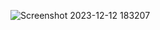 ![Screenshot 2023-12-12 183207](https://github.com/Dhrumit2003/Square_Root_Calculator/assets/141128230/b6c43c2a-611f-4cd6-af61-407b2200bb0c)
